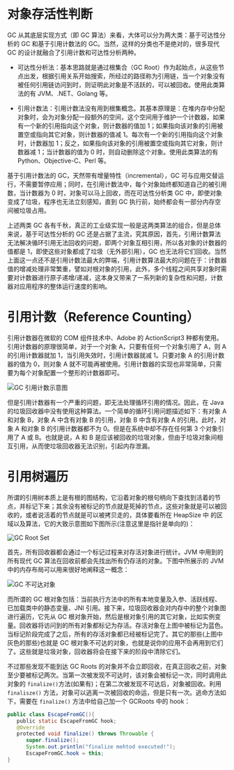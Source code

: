 # 对象存活性判断

GC 从其底层实现方式（即 GC 算法）来看，大体可以分为两大类：基于可达性分析的 GC 和基于引用计数法的 GC。当然，这样的分类也不是绝对的，很多现代 GC 的设计就融合了引用计数和可达性分析两种。

- 可达性分析法：基本思路就是通过根集合（GC Root）作为起始点，从这些节点出发，根据引用关系开始搜索，所经过的路径称为引用链，当一个对象没有被任何引用链访问到时，则证明此对象是不活跃的，可以被回收。使用此类算法的有 JVM、.NET、Golang 等。

- 引用计数法：引用计数法没有用到根集概念。其基本原理是：在堆内存中分配对象时，会为对象分配一段额外的空间，这个空间用于维护一个计数器，如果有一个新的引用指向这个对象，则计数器的值加 1；如果指向该对象的引用被置空或指向其它对象，则计数器的值减 1。每次有一个新的引用指向这个对象时，计数器加 1；反之，如果指向该对象的引用被置空或指向其它对象，则计数器减 1；当计数器的值为 0 时，则自动删除这个对象。使用此类算法的有 Python、Objective-C、Perl 等。

基于引用计数法的 GC，天然带有增量特性（incremental），GC 可与应用交替运行，不需要暂停应用；同时，在引用计数法中，每个对象始终都知道自己的被引用数，当计数器为 0 时，对象可以马上回收，而在可达性分析类 GC 中，即使对象变成了垃圾，程序也无法立刻感知，直到 GC 执行前，始终都会有一部分内存空间被垃圾占用。

上述两类 GC 各有千秋，真正的工业级实现一般是这两类算法的组合，但是总体来说，基于可达性分析的 GC 还是占据了主流，究其原因，首先，引用计数算法无法解决循环引用无法回收的问题，即两个对象互相引用，所以各对象的计数器的值都是 1，即使这些对象都成了垃圾（无外部引用），GC 也无法将它们回收。当然上面这一点还不是引用计数法最大的弊端，引用计数算法最大的问题在于：计数器值的增减处理非常繁重，譬如对根对象的引用，此外，多个线程之间共享对象时需要对计数器进行原子递增/递减，这本身又带来了一系列新的复杂性和问题，计数器对应用程序的整体运行速度的影响。

# 引用计数（Reference Counting）

引用计数器在微软的 COM 组件技术中、Adobe 的 ActionScript3 种都有使用。引用计数器的原理很简单，对于一个对象 A，只要有任何一个对象引用了 A，则 A 的引用计数器就加 1，当引用失效时，引用计数器就减 1。只要对象 A 的引用计数器的值为 0，则对象 A 就不可能再被使用。引用计数器的实现也非常简单，只需要为每个对象配置一个整形的计数器即可。

![GC 引用计数示意图](https://s1.ax1x.com/2020/11/07/B5FViD.md.png)

但是引用计数器有一个严重的问题，即无法处理循环引用的情况。因此，在 Java 的垃圾回收器中没有使用这种算法。一个简单的循环引用问题描述如下：有对象 A 和对象 B，对象 A 中含有对象 B 的引用，对象 B 中含有对象 A 的引用。此时，对象 A 和对象 B 的引用计数器都不为 0。但是在系统中却不存在任何第 3 个对象引用了 A 或 B。也就是说，A 和 B 是应该被回收的垃圾对象，但由于垃圾对象间相互引用，从而使垃圾回收器无法识别，引起内存泄漏。

# 引用树遍历

所谓的引用树本质上是有根的图结构，它沿着对象的根句柄向下查找到活着的节点，并标记下来；其余没有被标记的节点就是死掉的节点，这些对象就是可以被回收的，或者说活着的节点就是可以被拷贝走的，具体要看所在 HeapSize 中 的区域以及算法，它的大致示意图如下图所示(注意这里是指针是单向的)：

![GC Root Set](https://s1.ax1x.com/2020/11/07/B5F1df.png)

首先，所有回收器都会通过一个标记过程来对存活对象进行统计。JVM 中用到的所有现代 GC 算法在回收前都会先找出所有仍存活的对象。下图中所展示的 JVM 中的内存布局可以用来很好地阐释这一概念：

![GC 不可达对象](https://s1.ax1x.com/2020/11/07/B5FYWQ.png)

而所谓的 GC 根对象包括：当前执行方法中的所有本地变量及入参、活跃线程、已加载类中的静态变量、JNI 引用。接下来，垃圾回收器会对内存中的整个对象图进行遍历，它先从 GC 根对象开始，然后是根对象引用的其它对象，比如实例变量。回收器将访问到的所有对象都标记为存活。存活对象在上图中被标记为蓝色。当标记阶段完成了之后，所有的存活对象都已经被标记完了。其它的那些(上图中灰色的那些)也就是 GC 根对象不可达的对象，也就是说你的应用不会再用到它们了。这些就是垃圾对象，回收器将会在接下来的阶段中清除它们。

不过那些发现不能到达 GC Roots 的对象并不会立即回收，在真正回收之前，对象至少要被标记两次。当第一次被发现不可达时，该对象会被标记一次，同时调用此对象的 `finalize()`方法(如果有)；在第二次被发现不可达后，对象被回收。利用 `finalisze()` 方法，对象可以逃离一次被回收的命运，但是只有一次。逃命方法如下，需要在 `finalize()` 方法中给自己加一个 GCRoots 中的 hook：

```java
public class EscapeFromGC(){
   public static EscapeFromGC hook;
   @Override
   protected void finalize() throws Throwable {
      super.finalize();
      System.out.println("finalize mehtod executed!");
      EscapeFromGC.hook = this;
}
```

